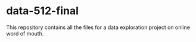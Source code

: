 # data-512-final
This repository contains all the files for a data exploration project on online word of mouth. 
